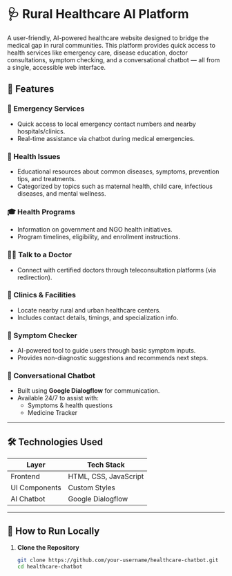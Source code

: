 # 🩺 Rural Healthcare AI Platform

A user-friendly, AI-powered healthcare website designed to bridge the medical gap in rural communities. This platform provides quick access to health services like emergency care, disease education, doctor consultations, symptom checking, and a conversational chatbot — all from a single, accessible web interface.

## 🚀 Features

### 🔴 Emergency Services
- Quick access to local emergency contact numbers and nearby hospitals/clinics.
- Real-time assistance via chatbot during medical emergencies.

### 🧠 Health Issues
- Educational resources about common diseases, symptoms, prevention tips, and treatments.
- Categorized by topics such as maternal health, child care, infectious diseases, and mental wellness.

### 🎓 Health Programs
- Information on government and NGO health initiatives.
- Program timelines, eligibility, and enrollment instructions.

### 👨‍⚕️ Talk to a Doctor
- Connect with certified doctors through teleconsultation platforms (via redirection).

### 🏥 Clinics & Facilities
- Locate nearby rural and urban healthcare centers.
- Includes contact details, timings, and specialization info.

### 🤖 Symptom Checker
- AI-powered tool to guide users through basic symptom inputs.
- Provides non-diagnostic suggestions and recommends next steps.

### 💬 Conversational Chatbot
- Built using **Google Dialogflow** for communication.
- Available 24/7 to assist with:
  - Symptoms & health questions
  - Medicine Tracker

---

## 🛠️ Technologies Used

| Layer             | Tech Stack                              |
|------------------|------------------------------------------|
| Frontend         | HTML, CSS, JavaScript                    |
| UI Components    | Custom Styles   
| AI Chatbot       | Google Dialogflow                        |

---

## 📌 How to Run Locally

1. **Clone the Repository**
   ```bash
   git clone https://github.com/your-username/healthcare-chatbot.git
   cd healthcare-chatbot
